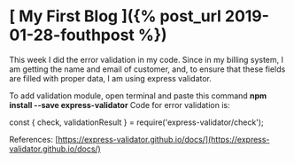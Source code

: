 
# [ My First Blog ]({% post_url 2019-01-28-fouthpost %})
This week I did the error validation in my code. Since in my billing system, I am getting the name and email of customer, and, to ensure that these fields are filled with proper data, I am using express validator.

To add validation module, open terminal and paste this command **npm install --save express-validator**
Code for error validation is:

const { check, validationResult } = require('express-validator/check');

References: [https://express-validator.github.io/docs/](https://express-validator.github.io/docs/)
